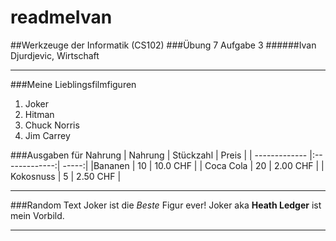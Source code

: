 # readmeIvan
##Werkzeuge der Informatik (CS102)
###Übung 7 Aufgabe 3
######Ivan Djurdjevic, Wirtschaft
***
###Meine Lieblingsfilmfiguren
1. Joker
2. Hitman
3. Chuck Norris
4. Jim Carrey


###Ausgaben für Nahrung
| Nahrung | Stückzahl | Preis |
| ------------- |:-------------:| -----:|
|Bananen | 10 | 10.0 CHF |
| Coca Cola | 20 | 2.00 CHF |
| Kokosnuss | 5 | 2.50 CHF |
***
###Random Text
Joker ist die *Beste* Figur ever!
Joker aka __Heath Ledger__ ist mein Vorbild. 
***

